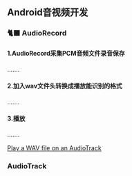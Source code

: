 ## Android音视频开发

### :black_cat: AudioRecord


####  1.AudioRecord采集PCM音频文件录音保存
.......
#### 2.加入wav文件头转换成播放能识别的格式
.......
#### 3.播放
.......

[Play a WAV file on an AudioTrack](https://mindtherobot.com/blog/580/android-audio-play-a-wav-file-on-an-audiotrack/)

### AudioTrack

